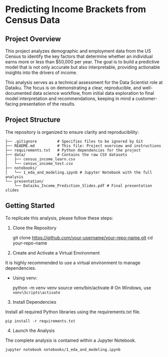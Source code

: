 # Predicting Income Brackets from Census Data

## Project Overview

This project analyzes demographic and employment data from the US Census to identify the key factors that determine whether an individual earns more or less than $50,000 per year. The goal is to build a predictive model that is not only accurate but also interpretable, providing actionable insights into the drivers of income.

This analysis serves as a technical assessment for the Data Scientist role at Dataiku. The focus is on demonstrating a clear, reproducible, and well-documented data science workflow, from initial data exploration to final model interpretation and recommendations, keeping in mind a customer-facing presentation of the results.

## Project Structure

The repository is organized to ensure clarity and reproducibility:

    ├── .gitignore         # Specifies files to be ignored by Git
    ├── README.md          # This file: Project overview and instructions
    ├── requirements.txt   # Python dependencies for the project
    ├── data/              # Contains the raw CSV datasets
    │   ├── census_income_learn.csv
    │   └── census_income_test.csv
    ├── notebooks/
    │   └── 1_eda_and_modeling.ipynb # Jupyter Notebook with the full analysis
    └── presentation/
        └── Dataiku_Income_Prediction_Slides.pdf # Final presentation slides

## Getting Started

To replicate this analysis, please follow these steps:

1. Clone the Repository

   git clone https://github.com/your-username/your-repo-name.git
   cd your-repo-name

2. Create and Activate a Virtual Environment

It is highly recommended to use a virtual environment to manage dependencies.

- Using venv:

  python -m venv venv
  source venv/bin/activate # On Windows, use `venv\Scripts\activate`

3. Install Dependencies

Install all required Python libraries using the requirements.txt file.

    pip install -r requirements.txt

4. Launch the Analysis

The complete analysis is contained within a Jupyter Notebook.

    jupyter notebook notebooks/1_eda_and_modeling.ipynb
